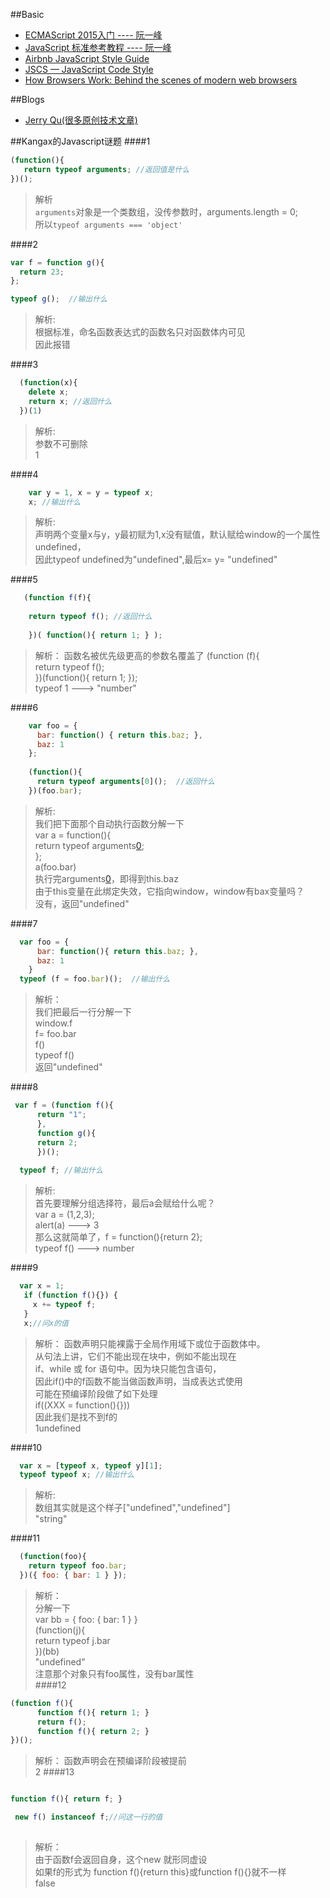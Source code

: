 ##Basic
* [ECMAScript 2015入门 ---- 阮一峰](http://es6.ruanyifeng.com/)
* [JavaScript 标准参考教程 ---- 阮一峰](http://javascript.ruanyifeng.com/advanced/ecmascript6.html)
* [Airbnb JavaScript Style Guide](https://github.com/airbnb/javascript)
* [JSCS — JavaScript Code Style](http://jscs.info/)
* [How Browsers Work: Behind the scenes of modern web browsers](http://www.html5rocks.com/en/tutorials/internals/howbrowserswork/)


##Blogs
* [Jerry Qu(很多原创技术文章)](https://imququ.com/archives.html)

##Kangax的Javascript谜题
####1
```javascript
(function(){
   return typeof arguments; //返回值是什么
})();

```
   
> 解析    
> `arguments`对象是一个类数组，没传参数时，arguments.length = 0;   
> 所以`typeof arguments === 'object' `  
 
####2
```javascript
var f = function g(){
  return 23;
};

typeof g();  //输出什么
```
> 解析:   
> 根据标准，命名函数表达式的函数名只对函数体内可见  
> 因此报错

####3
```javascript
  (function(x){
    delete x;
    return x; //返回什么
  })(1)
```

> 解析:   
> 参数不可删除    
> 1

####4
```javascript
    var y = 1, x = y = typeof x;
    x; //输出什么
```

> 解析:   
> 声明两个变量x与y，y最初赋为1,x没有赋值，默认赋给window的一个属性undefined，   
> 因此typeof undefined为"undefined",最后x= y= "undefined"   

####5
```javascript
   (function f(f){
   
    return typeof f(); //返回什么
    
    })( function(){ return 1; } );
```
> 解析：
> 函数名被优先级更高的参数名覆盖了 
> (function (f){    
> return typeof f();   
> })(function(){ return 1; });    
> typeof 1 ---> "number"  
   
####6
```javascript
    var foo = { 
      bar: function() { return this.baz; }, 
      baz: 1
    };
    
    (function(){ 
      return typeof arguments[0]();  //返回什么
    })(foo.bar);
```
> 解析:   
> 我们把下面那个自动执行函数分解一下   
> var a = function(){  
> return typeof arguments[0]();   
> };   
> a(foo.bar)  
> 执行完arguments[0]()，即得到this.baz   
> 由于this变量在此绑定失效，它指向window，window有bax变量吗？   
> 没有，返回"undefined"   

####7
```javascript
  var foo = {
      bar: function(){ return this.baz; },
      baz: 1
    }
  typeof (f = foo.bar)();  //输出什么
```
> 解析：   
> 我们把最后一行分解一下   
> window.f   
> f= foo.bar   
> f()    
> typeof f()   
> 返回"undefined"

####8
```javascript
 var f = (function f(){
      return "1"; 
      }, 
      function g(){
      return 2;
      })();
      
  typeof f; //输出什么
```
> 解析:   
> 首先要理解分组选择符，最后a会赋给什么呢？   
> var a = (1,2,3);    
> alert(a) ---> 3  
> 那么这就简单了，f = function(){return 2};  
> typeof f() ---> number  

####9
```javascript
  var x = 1;
   if (function f(){}) {
     x += typeof f;
   }
   x;//问x的值
```
> 解析：
> 函数声明只能裸露于全局作用域下或位于函数体中。   
> 从句法上讲，它们不能出现在块中，例如不能出现在   
> if、while 或 for 语句中。因为块只能包含语句，   
> 因此if()中的f函数不能当做函数声明，当成表达式使用   
> 可能在预编译阶段做了如下处理   
> if((XXX = function(){}))   
> 因此我们是找不到f的   
> 1undefined   

####10
```javascript
  var x = [typeof x, typeof y][1];
  typeof typeof x; //输出什么
```
> 解析:   
> 数组其实就是这个样子["undefined","undefined"]   
> "string"

####11
```javascript
  (function(foo){
    return typeof foo.bar;
  })({ foo: { bar: 1 } });
```
> 解析：   
> 分解一下   
> var bb = { foo: { bar: 1 } }     
> (function(j){   
> return typeof j.bar    
> })(bb)    
> "undefined"   
> 注意那个对象只有foo属性，没有bar属性  
####12
```javascript
(function f(){
      function f(){ return 1; }
      return f();
      function f(){ return 2; }
})();
```
> 解析：
> 函数声明会在预编译阶段被提前   
> 2
####13
```javascript

function f(){ return f; }

 new f() instanceof f;//问这一行的值
 
```
> 解析：   
> 由于函数f会返回自身，这个new 就形同虚设  
> 如果f的形式为 function f(){return this}或function f(){}就不一样   
> false
